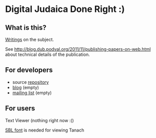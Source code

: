 # Digital Judaica Done Right :) #

## What is this? ##
[Writings](http://www.digitaljudaica.org) on the subject.

See <http://blog.dub.podval.org/2011/11/publishing-papers-on-web.html> about technical details of the publication.

## For developers ##
* source [repository](https://github.com/dubinsky/podval-judaica)
* [blog](http://blog.judaica.podval.org/) (empty)
* [mailing list](https://groups.google.com/forum/#!forum/podval-judaica) (empty)

## For users ##
Text Viewer (nothing right now :()

[SBL font](http://www.sbl-site.org/educational/BiblicalFonts_SBLHebrew.aspx) is needed for viewing
Tanach
